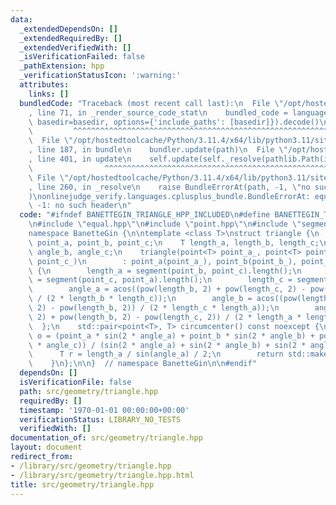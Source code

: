 ```yaml
---
data:
  _extendedDependsOn: []
  _extendedRequiredBy: []
  _extendedVerifiedWith: []
  _isVerificationFailed: false
  _pathExtension: hpp
  _verificationStatusIcon: ':warning:'
  attributes:
    links: []
  bundledCode: "Traceback (most recent call last):\n  File \"/opt/hostedtoolcache/Python/3.11.4/x64/lib/python3.11/site-packages/onlinejudge_verify/documentation/build.py\"\
    , line 71, in _render_source_code_stat\n    bundled_code = language.bundle(stat.path,\
    \ basedir=basedir, options={'include_paths': [basedir]}).decode()\n          \
    \         ^^^^^^^^^^^^^^^^^^^^^^^^^^^^^^^^^^^^^^^^^^^^^^^^^^^^^^^^^^^^^^^^^^^^^^^^^^^^^^^^^\n\
    \  File \"/opt/hostedtoolcache/Python/3.11.4/x64/lib/python3.11/site-packages/onlinejudge_verify/languages/cplusplus.py\"\
    , line 187, in bundle\n    bundler.update(path)\n  File \"/opt/hostedtoolcache/Python/3.11.4/x64/lib/python3.11/site-packages/onlinejudge_verify/languages/cplusplus_bundle.py\"\
    , line 401, in update\n    self.update(self._resolve(pathlib.Path(included), included_from=path))\n\
    \                ^^^^^^^^^^^^^^^^^^^^^^^^^^^^^^^^^^^^^^^^^^^^^^^^^^^^^^^^^\n \
    \ File \"/opt/hostedtoolcache/Python/3.11.4/x64/lib/python3.11/site-packages/onlinejudge_verify/languages/cplusplus_bundle.py\"\
    , line 260, in _resolve\n    raise BundleErrorAt(path, -1, \"no such header\"\
    )\nonlinejudge_verify.languages.cplusplus_bundle.BundleErrorAt: equal.hpp: line\
    \ -1: no such header\n"
  code: "#ifndef BANETTEGIN_TRIANGLE_HPP_INCLUDED\n#define BANETTEGIN_TRIANGLE_HPP_INCLUDED\n\
    \n#include \"equal.hpp\"\n#include \"point.hpp\"\n#include \"segment.hpp\"\n\n\
    namespace BanetteGin {\n\ntemplate <class T>\nstruct triangle {\n    point<T>\
    \ point_a, point_b, point_c;\n    T length_a, length_b, length_c;\n    T angle_a,\
    \ angle_b, angle_c;\n    triangle(point<T> point_a_, point<T> point_b_, point<T>\
    \ point_c_)\n        : point_a(point_a_), point_b(point_b_), point_c(point_c_)\
    \ {\n        length_a = segment(point_b, point_c).length();\n        length_b\
    \ = segment(point_c, point_a).length();\n        length_c = segment(point_a, point_b).length();\n\
    \        angle_a = acos((pow(length_b, 2) + pow(length_c, 2) - pow(length_a, 2))\
    \ / (2 * length_b * length_c));\n        angle_b = acos((pow(length_c, 2) + pow(length_a,\
    \ 2) - pow(length_b, 2)) / (2 * length_c * length_a));\n        angle_c = acos((pow(length_a,\
    \ 2) + pow(length_b, 2) - pow(length_c, 2)) / (2 * length_a * length_b));\n  \
    \  };\n    std::pair<point<T>, T> circumcenter() const noexcept {\n        point<T>\
    \ o = (point_a * sin(2 * angle_a) + point_b * sin(2 * angle_b) + point_c * sin(2\
    \ * angle_c)) / (sin(2 * angle_a) + sin(2 * angle_b) + sin(2 * angle_c));\n  \
    \      T r = length_a / sin(angle_a) / 2;\n        return std::make_pair(o, r);\n\
    \    }\n};\n\n}  // namespace BanetteGin\n\n#endif"
  dependsOn: []
  isVerificationFile: false
  path: src/geometry/triangle.hpp
  requiredBy: []
  timestamp: '1970-01-01 00:00:00+00:00'
  verificationStatus: LIBRARY_NO_TESTS
  verifiedWith: []
documentation_of: src/geometry/triangle.hpp
layout: document
redirect_from:
- /library/src/geometry/triangle.hpp
- /library/src/geometry/triangle.hpp.html
title: src/geometry/triangle.hpp
---
```

